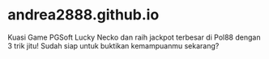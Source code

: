 # andrea2888.github.io
Kuasi Game PGSoft Lucky Necko dan raih jackpot terbesar di Pol88 dengan 3 trik jitu! Sudah siap untuk buktikan kemampuanmu sekarang?
